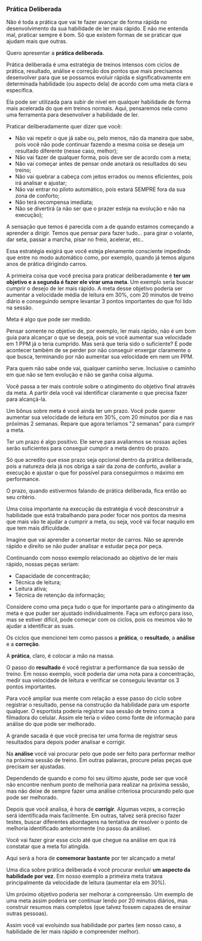 ### Prática Deliberada

Não é toda a prática que vai te fazer avançar de forma rápida no desenvolvimento da sua habilidade de ler mais rápido. E não me entenda mal, praticar sempre é bom. Só que existem formas de se praticar que ajudam mais que outras. 

Quero apresentar a **prática deliberada**.

Prática deliberada é uma estratégia de treinos intensos com ciclos de prática, resultado, análise e correção dos pontos que mais precisamos desenvolver para que se possamos evoluir rápida e significativamente em determinada habilidade (ou aspecto dela) de acordo com uma meta clara e específica. 

Ela pode ser utilizada para subir de nível em qualquer habilidade de forma mais acelerada do que em treinos normais. Aqui, pensaremos nela como uma ferramenta para desenvolver a habilidade de ler.

Praticar deliberadamente quer dizer que você:

* Não vai repetir o que já sabe ou, pelo menos, não da maneira que sabe, pois você não pode continuar fazendo a mesma coisa se deseja um resultado diferente (nesse caso, melhor);
* Não vai fazer de qualquer forma, pois deve ser de acordo com a meta;
* Não vai começar antes de pensar onde anotará os resultados do seu treino;
* Não vai quebrar a cabeça com jeitos errados ou menos eficientes, pois irá analisar e ajustar;
* Não vai entrar no piloto automático, pois estará SEMPRE fora da sua zona de conforto;
* Não terá recompensa imediata;
* Não se divertirá (a não ser que o prazer esteja na evolução e não na execução);

A sensação que temos é parecida com a de quando estamos começando a aprender a dirigir. Temos que pensar para fazer tudo... para girar o volante, dar seta, passar a marcha, pisar no freio, acelerar, etc..

Essa estratégia exigirá que você esteja plenamente consciente impedindo que entre no modo automático como, por exemplo, quando já temos alguns anos de prática dirigindo carros.

A primeira coisa que você precisa para praticar deliberadamente é **ter um objetivo e a segunda é fazer ele virar uma meta**. Um exemplo seria buscar cumprir o desejo de ler mais rápido. A meta desse objetivo poderia ser aumentar a velocidade média de leitura em 30%, com 20 minutos de treino diário e conseguindo sempre levantar 3 pontos importantes do que foi lido na sessão.

Meta é algo que pode ser medido.

Pensar somente no objetivo de, por exemplo, ler mais rápido, não é um bom guia para alcançar o que se deseja, pois se você aumentar sua velocidade em 1 PPM já o teria cumprido. Mas será que teria sido o suficiente? E pode acontecer também de se perder por não conseguir enxergar claramente o que busca, terminando por não aumentar sua velocidade em nem um PPM.

Para quem não sabe onde vai, qualquer caminho serve. Inclusive o caminho em que não se tem evolução e não se ganha coisa alguma.

Você passa a ter mais controle sobre o atingimento do objetivo final através da meta. A partir dela você vai identificar claramente o que precisa fazer para alcançá-la.

Um bônus sobre meta é você ainda ter um prazo. Você pode querer aumentar sua velocidade de leitura em 30%, com 20 minutos por dia e nas próximas 2 semanas. Repare que agora teríamos "2 semanas" para cumprir a meta.

Ter um prazo é algo positivo. Ele serve para avaliarmos se nossas ações serão suficientes para conseguir cumprir a meta dentro do prazo.

Só que acredito que esse prazo seja opcional dentro da prática deliberada, pois a natureza dela já nos obriga a sair da zona de conforto, avaliar a execução e ajustar o que for possível para conseguirmos o máximo em performance.

O prazo, quando estivermos falando de prática deliberada, fica então ao seu critério.

Uma coisa importante na execução da estratégia é você desconstruir a habilidade que está trabalhando para poder focar nos pontos da mesma que mais vão te ajudar a cumprir a meta, ou seja, você vai focar naquilo em que tem mais dificuldade.

Imagine que vai aprender a consertar motor de carros. Não se aprende rápido e direito se não puder analisar e estudar peça por peça.

Continuando com nosso exemplo relacionado ao objetivo de ler mais rápido, nossas peças seriam:

* Capacidade de concentração;
* Técnica de leitura;
* Leitura ativa;
* Técnica de retenção da informação;

Considere como uma peça tudo o que for importante para o atingimento da meta e que puder ser ajustado individualmente. Faça um esforço para isso, mas se estiver difícil, pode começar com os ciclos, pois os mesmos vão te ajudar a identificar as suas.

Os ciclos que mencionei tem como passos a **prática**, o **resultado**, a **análise** e a **correção**.

A **prática**, claro, é colocar a mão na massa.

O passo do **resultado** é você registrar a performance da sua sessão de treino. Em nosso exemplo, você poderia dar uma nota para a concentração, medir sua velocidade de leitura e verificar se conseguiu levantar os 3 pontos importantes.

Para você ampliar sua mente com relação a esse passo do ciclo sobre registrar o resultado, pense na construção da habilidade para um esporte qualquer. O esportista poderia registrar sua sessão de treino com a filmadora do celular. Assim ele teria o vídeo como fonte de informação para análise do que pode ser melhorado.

A grande sacada é que você precisa ter uma forma de registrar seus resultados para depois poder analisar e corrigir.

Na **análise** você vai procurar pelo que pode ser feito para performar melhor na próxima sessão de treino. Em outras palavras, procure pelas peças que precisam ser ajustadas.

Dependendo de quando e como foi seu último ajuste, pode ser que você não encontre nenhum ponto de melhoria para realizar na próxima sessão, mas não deixe de sempre fazer uma análise criteriosa procurando pelo que pode ser melhorado.

Depois que você analisa, é hora de **corrigir**. Algumas vezes, a correção será identificada mais facilmente. Em outras, talvez será preciso fazer testes, buscar diferentes abordagens na tentativa de resolver o ponto de melhoria identificado anteriormente (no passo da análise).

Você vai fazer girar esse ciclo até que chegue na análise em que irá constatar que a meta foi atingida.

Aqui será a hora de **comemorar bastante** por ter alcançado a meta!

Uma dica sobre prática deliberada é você procurar evoluir **um aspecto da habilidade por vez**. Em nosso exemplo a primeira meta tratava principalmente da velocidade de leitura (aumentar ela em 30%).

Um próximo objetivo poderia ser melhorar a compreensão. Um exemplo de uma meta assim poderia ser continuar lendo por 20 minutos diários, mas construir resumos mais completos (que talvez fossem capazes de ensinar outras pessoas).

Assim você vai evoluindo sua habilidade por partes (em nosso caso, a habilidade de ler mais rápido e compreender melhor).
